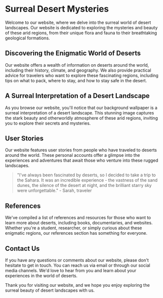 <!--font:Cinzel-->

# Surreal Desert Mysteries

Welcome to our website, where we delve into the surreal world of desert landscapes. Our website is dedicated to exploring the mysteries and beauty of these arid regions, from their unique flora and fauna to their breathtaking geological formations.

## Discovering the Enigmatic World of Deserts

Our website offers a wealth of information on deserts around the world, including their history, climate, and geography. We also provide practical advice for travelers who want to explore these fascinating regions, including tips on what to pack, where to stay, and how to stay safe in the desert.

## A Surreal Interpretation of a Desert Landscape

As you browse our website, you'll notice that our background wallpaper is a surreal interpretation of a desert landscape. This stunning image captures the stark beauty and otherworldly atmosphere of these arid regions, inviting you to explore their secrets and mysteries.

## User Stories

Our website features user stories from people who have traveled to deserts around the world. These personal accounts offer a glimpse into the experiences and adventures that await those who venture into these rugged landscapes.

> "I've always been fascinated by deserts, so I decided to take a trip to the Sahara. It was an incredible experience - the vastness of the sand dunes, the silence of the desert at night, and the brilliant starry sky were unforgettable." - Sarah, traveler

## References

We've compiled a list of references and resources for those who want to learn more about deserts, including books, documentaries, and websites. Whether you're a student, researcher, or simply curious about these enigmatic regions, our references section has something for everyone.

## Contact Us

If you have any questions or comments about our website, please don't hesitate to get in touch. You can reach us via email or through our social media channels. We'd love to hear from you and learn about your experiences in the world of deserts.

Thank you for visiting our website, and we hope you enjoy exploring the surreal beauty of desert landscapes with us.

<!--

Write me content for website with wallpaper which alt text is:

"A surreal interpretation of a desert landscape"

The name/title of the page should not be 1:1 copy of the alt text but rather a real content of the website which is using this wallpaper.

- Use markdown format 
- Start with heading
- Heading should be short and concise
- The content should look like a real website 
- The website should not be about the wallpaper, wallpaper is just a related background
- Heading should be contain work "wallpaper" or "background"
- Include real sections like references, contact, user stories, etc. use things relevant to the page purpose.
- Feel free to use structure like headings, bullets, numbering, blockquotes, paragraphs, horizontal lines, etc.
- You can use formatting like bold or _italic_
- You can include UTF-8 emojis
- Links should be only #hash anchors (and you can refer to the document itself)
- Do not include images


---


# The Surreal Desert: Exploring the Mysteries of the Arid Landscape

Welcome to our website, where we delve into the surreal world of desert landscapes. Our website is dedicated to exploring the mysteries and beauty of these arid regions, from their unique flora and fauna to their breathtaking geological formations.

## Discovering the Enigmatic World of Deserts

Our website offers a wealth of information on deserts around the world, including their history, climate, and geography. We also provide practical advice for travelers who want to explore these fascinating regions, including tips on what to pack, where to stay, and how to stay safe in the desert.

## A Surreal Interpretation of a Desert Landscape

As you browse our website, you'll notice that our background wallpaper is a surreal interpretation of a desert landscape. This stunning image captures the stark beauty and otherworldly atmosphere of these arid regions, inviting you to explore their secrets and mysteries.

## User Stories

Our website features user stories from people who have traveled to deserts around the world. These personal accounts offer a glimpse into the experiences and adventures that await those who venture into these rugged landscapes.

> "I've always been fascinated by deserts, so I decided to take a trip to the Sahara. It was an incredible experience - the vastness of the sand dunes, the silence of the desert at night, and the brilliant starry sky were unforgettable." - Sarah, traveler

## References

We've compiled a list of references and resources for those who want to learn more about deserts, including books, documentaries, and websites. Whether you're a student, researcher, or simply curious about these enigmatic regions, our references section has something for everyone.

## Contact Us

If you have any questions or comments about our website, please don't hesitate to get in touch. You can reach us via email or through our social media channels. We'd love to hear from you and learn about your experiences in the world of deserts.

Thank you for visiting our website, and we hope you enjoy exploring the surreal beauty of desert landscapes with us.

-->
